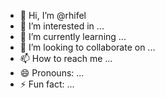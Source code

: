 - 👋 Hi, I’m @rhifel
- 👀 I’m interested in ...
- 🌱 I’m currently learning ...
- 💞️ I’m looking to collaborate on ...
- 📫 How to reach me ...
- 😄 Pronouns: ...
- ⚡ Fun fact: ...

<!---
rhifel/rhifel is a ✨ special ✨ repository because its `README.md` (this file) appears on your GitHub profile.
You can click the Preview link to take a look at your changes.
--->
